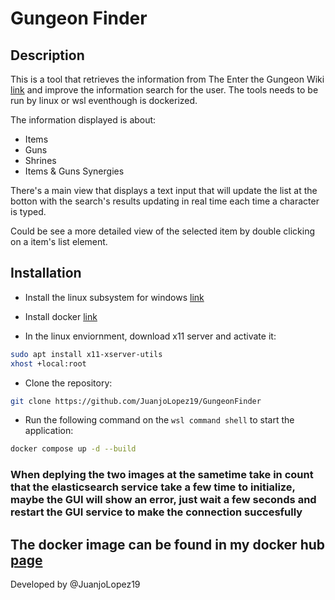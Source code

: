 # Gungeon Finder

## Description

This is a tool that retrieves the information from The Enter the Gungeon Wiki [link](https://enterthegungeon.gamepedia.com/Enter_the_Gungeon_Wiki) and improve the information search for the user.
The tools needs to be run by linux or wsl eventhough is dockerized.

The information displayed is about:

- Items
- Guns
- Shrines
- Items & Guns Synergies

There's a main view that displays a text input that will update the list at the botton with the search's results updating in real time each time a character is typed.

Could be see a more detailed view of the selected item by double clicking on a item's list element.

## Installation

- Install the linux subsystem for windows [link](https://learn.microsoft.com/en-us/windows/wsl/install)

- Install docker [link](https://docs.docker.com/desktop/wsl/)

- In the linux enviornment, download x11 server and activate it:

```bash
sudo apt install x11-xserver-utils
xhost +local:root
```

- Clone the repository:

```bash
git clone https://github.com/JuanjoLopez19/GungeonFinder
```

- Run the following command on the `wsl command shell` to start the application:

```bash
docker compose up -d --build
```
### When deplying the two images at the sametime take in count that the elasticsearch service take a few time to initialize, maybe the GUI will show an error, just wait a few seconds and restart the GUI service to make the connection succesfully

## The docker image can be found in my docker hub [page](https://hub.docker.com/r/juanjolopez19/gungeon-finder)
Developed by @JuanjoLopez19
